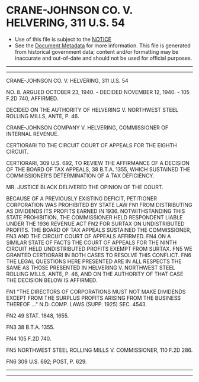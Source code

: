 ---
---

# CRANE-JOHNSON CO. V. HELVERING, 311 U.S. 54

* Use of this file is subject to the [NOTICE](https://github.com/publicdocs/notice/blob/master/NOTICE)
* See the [Document Metadata](../../../) for more information.
  This file is generated from historical government data; content and/or formatting may be inaccurate and out-of-date and should not be used for official purposes.

----------
----------

CRANE-JOHNSON CO. V. HELVERING, 311 U.S. 54

NO. 8.  ARGUED OCTOBER 23, 1940.  - DECIDED NOVEMBER 12, 1940.  - 105 F.2D 740, AFFIRMED.

DECIDED ON THE AUTHORITY OF HELVERING V. NORTHWEST STEEL ROLLING MILLS, ANTE, P. 46.

CRANE-JOHNSON COMPANY V. HELVERING, COMMISSIONER OF INTERNAL REVENUE.

CERTIORARI TO THE CIRCUIT COURT OF APPEALS FOR THE EIGHTH CIRCUIT.

CERTIORARI, 309 U.S. 692, TO REVIEW THE AFFIRMANCE OF A DECISION OF THE BOARD OF TAX APPEALS, 38 B.T.A. 1355, WHICH SUSTAINED THE COMMISSIONER'S DETERMINATION OF A TAX DEFICIENCY.

MR. JUSTICE BLACK DELIVERED THE OPINION OF THE COURT.

BECAUSE OF A PREVIOUSLY EXISTING DEFICIT, PETITIONER CORPORATION WAS PROHIBITED BY STATE LAW FN1  FROM DISTRIBUTING AS DIVIDENDS ITS PROFITS EARNED IN 1936.  NOTWITHSTANDING THIS STATE PROHIBITION, THE COMMISSIONER HELD RESPONDENT LIABLE UNDER THE 1936 REVENUE ACT  FN2 FOR SURTAX ON UNDISTRIBUTED PROFITS.  THE BOARD OF TAX APPEALS SUSTAINED THE COMMISSIONER,  FN3  AND THE CIRCUIT COURT OF APPEALS AFFIRMED.  FN4  ON A SIMILAR STATE OF FACTS THE COURT OF APPEALS FOR THE NINTH CIRCUIT HELD UNDISTRIBUTED PROFITS EXEMPT FROM SURTAX.  FN5 WE GRANTED CERTIORARI IN BOTH CASES TO RESOLVE THIS CONFLICT.  FN6  THE LEGAL QUESTIONS HERE PRESENTED ARE IN ALL RESPECTS THE SAME AS THOSE PRESENTED IN HELVERING V. NORTHWEST STEEL ROLLING MILLS, ANTE, P. 46, AND ON THE AUTHORITY OF THAT CASE THE DECISION BELOW IS AFFIRMED.

FN1  "THE DIRECTORS OF CORPORATIONS MUST NOT MAKE DIVIDENDS EXCEPT FROM THE SURPLUS PROFITS ARISING FROM THE BUSINESS THEREOF  ..."  N.D. COMP. LAWS (SUPP. 1925) SEC. 4543.

FN2  49 STAT. 1648, 1655.

FN3  38 B.T.A. 1355.

FN4  105 F.2D 740.

FN5  NORTHWEST STEEL ROLLING MILLS V. COMMISSIONER, 110 F.2D 286.

FN6  309 U.S. 692; POST, P. 629.


----------
----------

